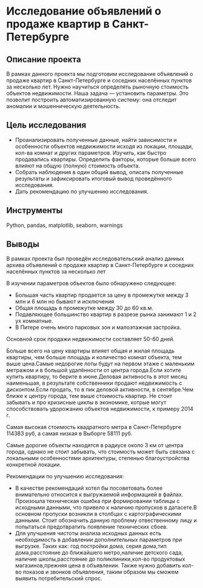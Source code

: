 # Исследование объявлений о продаже квартир в Санкт-Петербурге
## Описание проекта
В рамках данного проекта мы подготовим исследование объявлений о продаже квартир в Санкт-Петербурге и соседних населённых пунктов за несколько лет. Нужно научиться определять рыночную стоимость объектов недвижимости. Наша задача — установить параметры. Это позволит построить автоматизированную систему: она отследит аномалии и мошенническую деятельность.
## Цель исследования
- Проанализировать полученные данные, найти зависимости и особенности объектов недвижимости исходя из локации, площади, кол-ва комнат и других параметров. Изучить, как быстро продавались квартиры. Определить факторы, которые больше всего влияют на общую (полную) стоимость объекта. 
- Собрать наблюдения в один общий вывод, описать полученные результаты и зафиксировать итоговый вывод проведённого исследования.
- Дать рекомендацию по улучшению исследования.

## Инструменты
Python, pandas, matplotlib,  seaborn, warnings
## Выводы
В рамках проекта был проведён исследовательский анализ данных архива объявлений о продаже квартир в Санкт-Петербурге и соседних населённых пунктов за несколько лет

В изучении параметров объектов было обнаружено следующее:
- Большая часть квартир продается за цену в промежутке между 3 млн и 6 млн но бывают и исключения 
- Общая площадь в промежутке между 30 до 60 кв.м. 
- Подавляющее большинство квартир в разрезе рынка занимают 1 и 2 ух комнатные.
- В Питере очень много парковых зон и малоэтажная застройка.

Основной срок продажи недвижимости составляет 50-60 дней.

Больше всего на цену квартиры влияет общая и жилая площадь квартиры, чем больше площадь и количество комнат объекта, тем выше цена.Самые недорогие лоты будут на первом этаже с маленьким метражом и в большой удалённости от центра города.Если хотите купить квартиру, то берите в июне.Деловая активность в этот месяц наименьшая, в результате собственники продают недвижимость с дисконтом.Если продать, то в пик деловой активности, в сентябре.Чем ближе к центру города, тем выше стоимость квартир. Не стоит забывать и про кризисные циклы в экономике, котрые могут способствовать удорожанию объектов недвижимости, к примеру 2014 г. 

Самая высокая стоимость квадратного метра в Санкт-Петербурге 114383 руб, а самая низкая в Выборге 58111 руб.

Самые дорогие объекты находятся в радиусе около 3 км от центра города, однако не стоит забывать, что стоимость может быть связана с локальными особенностями архитектуры, степенью благоустройства конкретной локации.

Рекомендации по улучшению исследования: 
- В качестве рекомендаций хотел бы посоветовать более внимательно относится к выгружаемой информацией в файлах. Произошла техническая ошибка при формировании таблицы с исходными данными, что привело к наличию пропусков в датасете.В основном пропуски возникли в столбцах с картографическими данными. Стоит обозначить данную проблему отвественному лицу и попытаться предотвратить появление технических сбоев.
- Для улучшения чистоты анализа исходных данных есть необходимость в добавлении дополнительных параметров при выгрузке. Таких как: год постройки дома, серия дома,тип дома,расстояние до ближайшего метро,наличие детского сада, наличие школы,расстояние до поликлиники,кол-во продуктовых магазинов,прежняя цена в объявлении. Также нужно добавить кол-во показов и звонков объявления, таким образом мы сможем выявить потребительский спрос.
